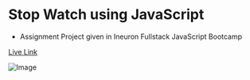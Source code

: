 # Stop Watch using JavaScript

- Assignment Project given in Ineuron Fullstack JavaScript Bootcamp

[Live Link]()

![Image]()